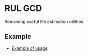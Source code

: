 # RUL GCD
Remaining useful life estimation utilities
## Example

- [Example of usage](examples/ExampleAircraftEngine.ipynb) 
